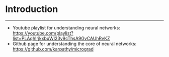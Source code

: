 # Introduction
---
- Youtube playlist for understanding neural networks: https://youtube.com/playlist?list=PLAqhIrjkxbuWI23v9cThsA9GvCAUhRvKZ
- Github page for understanding the core of neural networks: https://github.com/karpathy/micrograd